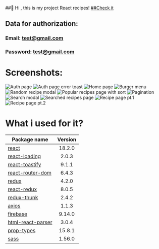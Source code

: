 ##👋 Hi , this is my project React recipes!
[##Check it](https://react-recipes-app-one.vercel.app/)   

## Data for authorization:
### Email: test@gmail.com
### Password: test@gmail.com

# Screenshots:
![](https://i.ibb.co/ZfDSWVF/authPage.png "Auth page")
![](https://i.ibb.co/ZfDSWVF/authPage.png "Auth page error toast")
![](https://i.ibb.co/L5Hmr5b/homePage.png "Home page")
![](https://i.ibb.co/SNZhwNn/burger-Menu.png "Burger menu")
![](https://i.ibb.co/N7Z8fDf/random-Recipe-button.png "Random recipe modal")
![](https://i.ibb.co/dfCs9P8/popular-Page.png "Popular recipes page with sort")
![](https://i.ibb.co/Gs4QxZ1/pagination-Popular-page.png "Pagination")
![](https://i.ibb.co/zRYjWVW/Home-Search.png "Search modal")
![](https://i.ibb.co/mFVF235/searched-Recipes-page.png "Searched recipes page")
![](https://i.ibb.co/T1jB0pB/recipe-Page1.png "Recipe page pt.1")
![](https://i.ibb.co/xYZV1js/recipe-Page2.png "Recipe page pt.2")

# What i used for it?

| Package name                                                        | Version  |
| --------------------------------------------------------------------|:--------:|
|[react](https://www.npmjs.com/package/react)                         | 18.2.0   |
|[react-loading](https://www.npmjs.com/package/react-loading)         | 2.0.3    |
|[react-toastify](https://www.npmjs.com/package/react-toastify)       | 9.1.1    |
|[react-router-dom](https://www.npmjs.com/package/react-router-dom)   | 6.4.3    |
|[redux](https://www.npmjs.com/package/redux)                         | 4.2.0    |  
|[react-redux](https://www.npmjs.com/package/react-redux)             | 8.0.5    | 
|[redux-thunk](https://www.npmjs.com/package/redux-thunk)             | 2.4.2    | 
|[axios](https://www.npmjs.com/package/axios)                         | 1.1.3    | 
|[firebase](https://www.npmjs.com/package/firebase)                   | 9.14.0   | 
|[html-react-parser](https://www.npmjs.com/package/html-react-parser) | 3.0.4    |
|[prop-types](https://www.npmjs.com/package/prop-types)               | 15.8.1   |
|[sass](https://www.npmjs.com/package/sass)                           | 1.56.0   |
